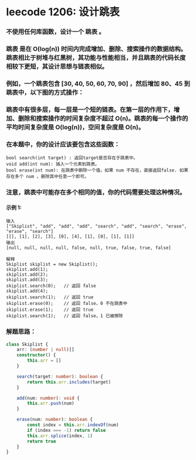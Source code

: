 # leecode 1206: 设计跳表

### 不使用任何库函数，设计一个 跳表 。

### 跳表 是在 O(log(n)) 时间内完成增加、删除、搜索操作的数据结构。跳表相比于树堆与红黑树，其功能与性能相当，并且跳表的代码长度相较下更短，其设计思想与链表相似。

### 例如，一个跳表包含 [30, 40, 50, 60, 70, 90] ，然后增加 80、45 到跳表中，以下图的方式操作：

### 跳表中有很多层，每一层是一个短的链表。在第一层的作用下，增加、删除和搜索操作的时间复杂度不超过 O(n)。跳表的每一个操作的平均时间复杂度是 O(log(n))，空间复杂度是 O(n)。

### 在本题中，你的设计应该要包含这些函数：
```
bool search(int target) : 返回target是否存在于跳表中。
void add(int num): 插入一个元素到跳表。
bool erase(int num): 在跳表中删除一个值，如果 num 不存在，直接返回false. 如果存在多个 num ，删除其中任意一个即可。
```
### 注意，跳表中可能存在多个相同的值，你的代码需要处理这种情况。

#### 示例 1:
```
输入
["Skiplist", "add", "add", "add", "search", "add", "search", "erase", "erase", "search"]
[[], [1], [2], [3], [0], [4], [1], [0], [1], [1]]
输出
[null, null, null, null, false, null, true, false, true, false]

解释
Skiplist skiplist = new Skiplist();
skiplist.add(1);
skiplist.add(2);
skiplist.add(3);
skiplist.search(0);   // 返回 false
skiplist.add(4);
skiplist.search(1);   // 返回 true
skiplist.erase(0);    // 返回 false，0 不在跳表中
skiplist.erase(1);    // 返回 true
skiplist.search(1);   // 返回 false，1 已被擦除
```

### 解题思路：
```ts
class Skiplist {
    arr: (number | null)[]
    constructor() {
        this.arr = []
    }

    search(target: number): boolean {
        return this.arr.includes(target)
    }

    add(num: number): void {
        this.arr.push(num)
    }

    erase(num: number): boolean {
        const index = this.arr.indexOf(num)
        if (index === -1) return false
        this.arr.splice(index, 1)
        return true
    }
}
```